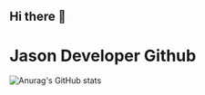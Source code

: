 ## Hi there 👋

# Jason Developer Github

![Anurag's GitHub stats](https://github-readme-stats.vercel.app/api?username=anuraghazra&show_icons=true&bg_color=00000000)
